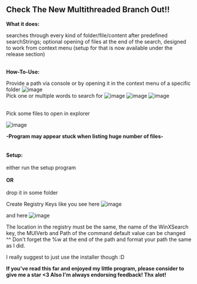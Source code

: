 ****Check The New Multithreaded Branch Out!!****<br/>
-----------------------------------------------------

**What it does:**<br/>

searches through every kind of folder/file/content after predefined searchStrings; optional opening of files at the end of the search, designed to work from context menu (setup for that is now available under the release section)
<br/>
<br/>

**How-To-Use:**<br/>

Provide a path via console or by opening it in the context menu of a specific folder
![image](https://user-images.githubusercontent.com/51728041/184473404-8693c009-b9e7-40c0-92fb-554f8eefdb2c.png)
<br/>
Pick one or multiple words to search for
![image](https://user-images.githubusercontent.com/51728041/184473416-af33a5de-3e7f-4d05-8a3c-221aa5174e87.png)
![image](https://user-images.githubusercontent.com/51728041/184473489-17678071-fd6f-4a4b-bcdb-89a118986f40.png)
![image](https://user-images.githubusercontent.com/51728041/184473445-870b2e9d-59e4-48ac-86d6-fc874abc5fdc.png)

<br/>
Pick some files to open in explorer

![image](https://user-images.githubusercontent.com/51728041/184473466-59b4307f-a86c-4d61-958f-51cca190c47b.png)

**-Program may appear stuck when listing huge number of files-**
<br/>
<br/>
<br/>
**Setup:**
<br/>
<br/>
either run the setup program
<br/>
<br/>
**OR**
<br/>
<br/>
drop it in some folder

Create Registry Keys like you see here
![image](https://user-images.githubusercontent.com/51728041/184422396-11eca99f-57b8-4122-91f7-0b18035b6f1e.png)

and here
![image](https://user-images.githubusercontent.com/51728041/184422474-c535d0e1-8389-4a18-a2e9-8cfa42dd5059.png)

The location in the registry must be the same, the name of the WinXSearch key, the MUIVerb and Path of the command default value can be changed ^^
Don't forget the %w at the end of the path and format your path the same as I did.

I really suggest to just use the installer though :D
<br/>

**If you've read this far and enjoyed my little program, please consider to give me a star <3 Also I'm always endorsing feedback! Thx alot!**

